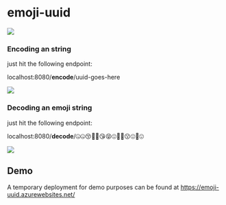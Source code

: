 # emoji-uuid

<img src="https://i.ibb.co/MgBwWYJ/Group-38.png" />

### Encoding an string

just hit the following endpoint:

localhost:8080/**encode**/uuid-goes-here

<img src="https://i.ibb.co/Qjgpj8x/Whats-App-Image-2020-10-13-at-1-31-13-AM.jpg" />

### Decoding an emoji string

just hit the following endpoint:

localhost:8080/**decode**/🤐🤐😚🥰🍑😘😝😍🤫🍑😗😍🤭😍

<img src="https://i.ibb.co/hZvSdYQ/Whats-App-Image-2020-10-13-at-1-32-28-AM.jpg" />

## Demo

A temporary deployment for demo purposes can be found at https://emoji-uuid.azurewebsites.net/

